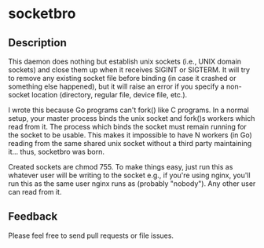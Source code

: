 # socketbro

## Description

This daemon does nothing but establish unix sockets (i.e., UNIX domain sockets) and close them up when it receives SIGINT or SIGTERM.  It will try to remove any existing socket file before binding (in case it crashed or something else happened), but it will raise an error if you specify a non-socket location (directory, regular file, device file, etc.).

I wrote this because Go programs can't fork() like C programs.  In a normal setup, your master process binds the unix socket and fork()s workers which read from it.  The process which binds the socket must remain running for the socket to be usable.  This makes it impossible to have N workers (in Go) reading from the same shared unix socket without a third party maintaining it... thus, socketbro was born.

Created sockets are chmod 755.  To make things easy, just run this as whatever user will be writing to the socket e.g., if you're using nginx, you'll run this as the same user nginx runs as (probably "nobody").  Any other user can read from it.

## Feedback

Please feel free to send pull requests or file issues.
